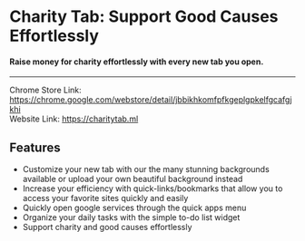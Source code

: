 # Charity Tab: Support Good Causes Effortlessly
#### Raise money for charity effortlessly with every new tab you open.
---
Chrome Store Link: https://chrome.google.com/webstore/detail/jbbikhkomfpfkgeplgpkelfgcafgjkhi \
Website Link: https://charitytab.ml

## Features
- Customize your new tab with our the many stunning backgrounds available or upload your own beautiful background instead
- Increase your efficiency with quick-links/bookmarks that allow you to access your favorite sites quickly and easily
- Quickly open google services through the quick apps menu
- Organize your daily tasks with the simple to-do list widget
- Support charity and good causes effortlessly
